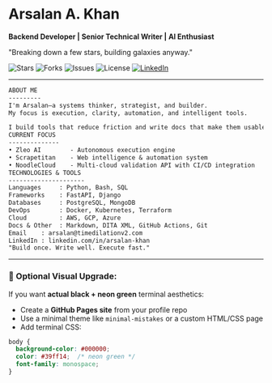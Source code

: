 
# Arsalan A. Khan

**Backend Developer | Senior Technical Writer | AI Enthusiast**

"Breaking down a few stars, building galaxies anyway."

![Stars](https://img.shields.io/github/stars/timedilationv2/timedilationv2?style=for-the-badge)
![Forks](https://img.shields.io/github/forks/timedilationv2/timedilationv2?style=for-the-badge)
![Issues](https://img.shields.io/github/issues/timedilationv2/timedilationv2?style=for-the-badge)
![License](https://img.shields.io/github/license/timedilationv2/timedilationv2?style=for-the-badge)
[![LinkedIn](https://img.shields.io/badge/LinkedIn-arsalankhan-blue?style=for-the-badge&logo=linkedin)](https://linkedin.com/in/arsalankhan)

---

```txt
ABOUT ME
---------
I'm Arsalan—a systems thinker, strategist, and builder.
My focus is execution, clarity, automation, and intelligent tools.

I build tools that reduce friction and write docs that make them usable.
CURRENT FOCUS
--------------
• Zleo AI        - Autonomous execution engine
• Scrapetitan    - Web intelligence & automation system
• NoodleCloud    - Multi-cloud validation API with CI/CD integration
TECHNOLOGIES & TOOLS
---------------------
Languages     : Python, Bash, SQL
Frameworks    : FastAPI, Django
Databases     : PostgreSQL, MongoDB
DevOps        : Docker, Kubernetes, Terraform
Cloud         : AWS, GCP, Azure
Docs & Other  : Markdown, DITA XML, GitHub Actions, Git
Email    : arsalan@timedilationv2.com
LinkedIn : linkedin.com/in/arsalan-khan
"Build once. Write well. Execute fast."
```

---

### 🧠 Optional Visual Upgrade:
If you want **actual black + neon green** terminal aesthetics:
- Create a **GitHub Pages site** from your profile repo
- Use a minimal theme like `minimal-mistakes` or a custom HTML/CSS page
- Add terminal CSS:

```css
body {
  background-color: #000000;
  color: #39ff14;  /* neon green */
  font-family: monospace;
}
```
